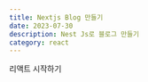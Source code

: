 ```yaml
---
title: Nextjs Blog 만들기
date: 2023-07-30
description: Nest Js로 블로그 만들기
category: react
---
```


리액트 시작하기
